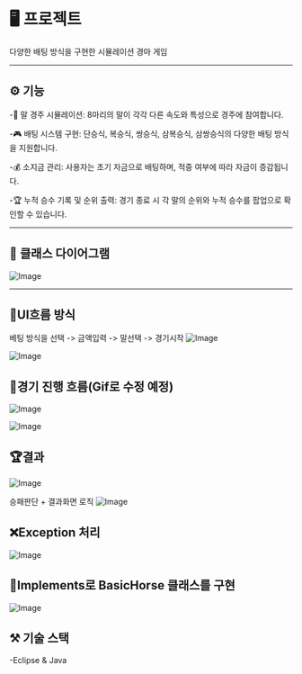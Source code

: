 # 🖥️ 프로젝트
다양한 배팅 방식을 구현한 시뮬레이션 경마 게임

---

## ⚙️ 기능

-🐎 말 경주 시뮬레이션: 8마리의 말이 각각 다른 속도와 특성으로 경주에 참여합니다.

-🎮 배팅 시스템 구현: 단승식, 복승식, 쌍승식, 삼복승식, 삼쌍승식의 다양한 배팅 방식을 지원합니다.

-💰 소지금 관리: 사용자는 초기 자금으로 배팅하며, 적중 여부에 따라 자금이 증감됩니다.

-🏆 누적 승수 기록 및 순위 출력: 경기 종료 시 각 말의 순위와 누적 승수를 팝업으로 확인할 수 있습니다.

---

## 🔧 클래스 다이어그램
![Image](https://github.com/user-attachments/assets/a00de204-bf34-49eb-b74a-4f4e66987999)

---


## 🔄UI흐름 방식
베팅 방식을 선택 -> 금액입력 -> 말선택 -> 경기시작
![Image](https://github.com/user-attachments/assets/b8a24023-c983-4c73-a55c-7385e4b1650e)  

![Image](https://github.com/user-attachments/assets/881d432a-e360-44e6-8934-f654cfd767c0)


## 🐎경기 진행 흐름(Gif로 수정 예정)
![Image](https://github.com/user-attachments/assets/c572a826-97e6-4014-89ab-4d1e82a5a685)  

![Image](https://github.com/user-attachments/assets/5e40495e-1152-4236-90ef-616c0d1149bc)  


## 🏆결과  

![Image](https://github.com/user-attachments/assets/bf02f3a7-a166-4bda-8fdb-cb87f56ba576)  

승패판단 + 결과화면 로직
![Image](https://github.com/user-attachments/assets/ff19df7f-9e90-4a2e-95b5-c1e176ee0209)

## ❌Exception 처리  

![Image](https://github.com/user-attachments/assets/8df477c9-0ad5-4534-9c6a-7f7e17323c30)

## 🧩Implements로 BasicHorse 클래스를 구현  

![Image](https://github.com/user-attachments/assets/17a06f40-934d-4586-852c-4d4e8cc0f504)

## ⚒️ 기술 스택  

-Eclipse & Java
